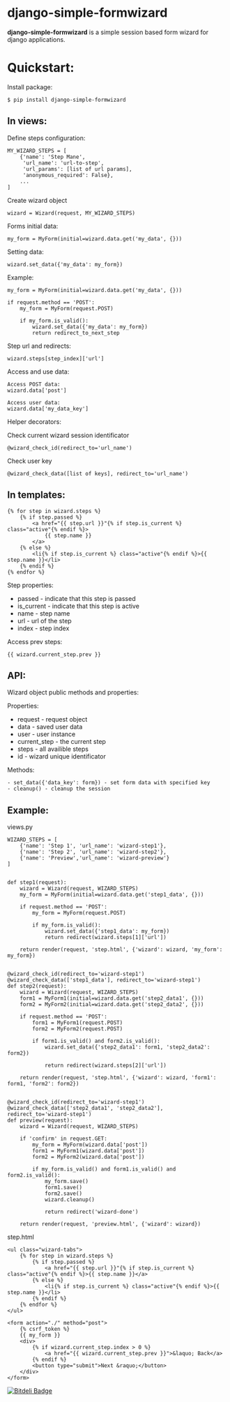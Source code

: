 django-simple-formwizard
========================

**django-simple-formwizard** is a simple session based form wizard for django applications.

Quickstart:
========================

Install package:

    $ pip install django-simple-formwizard


In views:
---------

Define steps configuration:

    MY_WIZARD_STEPS = [
        {'name': 'Step Mane', 
         'url_name': 'url-to-step',
         'url_params': [list of url params],
         'anonymous_required': False},
        ...
    ]
    
Create wizard object

    wizard = Wizard(request, MY_WIZARD_STEPS)

Forms initial data:
    
    my_form = MyForm(initial=wizard.data.get('my_data', {}))

Setting data:
    
    wizard.set_data({'my_data': my_form})

Example:

    my_form = MyForm(initial=wizard.data.get('my_data', {}))

    if request.method == 'POST':
        my_form = MyForm(request.POST)
        
        if my_form.is_valid():
            wizard.set_data({'my_data': my_form})
            return redirect_to_next_step
        

Step url and redirects:

    wizard.steps[step_index]['url']


Access and use data:
    
    Access POST data:
    wizard.data['post']
    
    Access user data:
    wizard.data['my_data_key']


Helper decorators:

Check current wizard session identificator

    @wizard_check_id(redirect_to='url_name')


Check user key

    @wizard_check_data([list of keys], redirect_to='url_name')


In templates:
-------------

    {% for step in wizard.steps %}
        {% if step.passed %}
            <a href="{{ step.url }}"{% if step.is_current %} class="active"{% endif %}>
                {{ step.name }}
            </a>
        {% else %}
            <li{% if step.is_current %} class="active"{% endif %}>{{ step.name }}</li>
        {% endif %}
    {% endfor %}

Step properties:

- passed - indicate that this step is passed
- is_current - indicate that this step is active
- name - step name
- url - url of the step
- index - step index
    
Access prev steps:

    {{ wizard.current_step.prev }}

API:
-----

Wizard object public methods and properties:

Properties:

- request - request object
- data - saved user data
- user - user instance
- current_step - the current step
- steps - all availible steps
- id - wizard unique identificator

Methods:

    - set_data({'data_key': form}) - set form data with specified key
    - cleanup() - cleanup the session

Example:
---------

views.py

    WIZARD_STEPS = [
        {'name': 'Step 1', 'url_name': 'wizard-step1'},
        {'name': 'Step 2', 'url_name': 'wizard-step2'},
        {'name': 'Preview','url_name': 'wizard-preview'}
    ]


    def step1(request):
        wizard = Wizard(request, WIZARD_STEPS)
        my_form = MyForm(initial=wizard.data.get('step1_data', {}))

        if request.method == 'POST':
            my_form = MyForm(request.POST)
            
            if my_form.is_valid():
                wizard.set_data({'step1_data': my_form})
                return redirect(wizard.steps[1]['url'])
        
        return render(request, 'step.html', {'wizard': wizard, 'my_form': my_form})
        

    @wizard_check_id(redirect_to='wizard-step1')
    @wizard_check_data(['step1_data'], redirect_to='wizard-step1')
    def step2(request):
        wizard = Wizard(request, WIZARD_STEPS)
        form1 = MyForm1(initial=wizard.data.get('step2_data1', {}))
        form2 = MyForm2(initial=wizard.data.get('step2_data2', {}))

        if request.method == 'POST':
            form1 = MyForm1(request.POST)
            form2 = MyForm2(request.POST)
            
            if form1.is_valid() and form2.is_valid():
                wizard.set_data({'step2_data1': form1, 'step2_data2': form2})
                
                return redirect(wizard.steps[2]['url'])
        
        return render(request, 'step.html', {'wizard': wizard, 'form1': form1, 'form2': form2})
        

    @wizard_check_id(redirect_to='wizard-step1')
    @wizard_check_data(['step2_data1', 'step2_data2'], redirect_to='wizard-step1')    
    def preview(request):
        wizard = Wizard(request, WIZARD_STEPS)
        
        if 'confirm' in request.GET:
            my_form = MyForm(wizard.data['post'])
            form1 = MyForm1(wizard.data['post'])
            form2 = MyForm2(wizard.data['post'])
            
            if my_form.is_valid() and form1.is_valid() and form2.is_valid():
                my_form.save()
                form1.save()
                form2.save()
                wizard.cleanup()
                
                return redirect('wizard-done')
        
        return render(request, 'preview.html', {'wizard': wizard})

step.html

    <ul class="wizard-tabs">
        {% for step in wizard.steps %}
            {% if step.passed %}
                <a href="{{ step.url }}"{% if step.is_current %} class="active"{% endif %}>{{ step.name }}</a>
            {% else %}
                <li{% if step.is_current %} class="active"{% endif %}>{{ step.name }}</li>
            {% endif %}
        {% endfor %}
    </ul>

    <form action="./" method="post">
        {% csrf_token %}
        {{ my_form }}
        <div>
            {% if wizard.current_step.index > 0 %}
                <a href="{{ wizard.current_step.prev }}">&laquo; Back</a>
            {% endif %}
            <button type="submit">Next &raquo;</button>
        </div>
    </form>


[![Bitdeli Badge](https://d2weczhvl823v0.cloudfront.net/aisayko/django-simple-formwizard/trend.png)](https://bitdeli.com/free "Bitdeli Badge")


